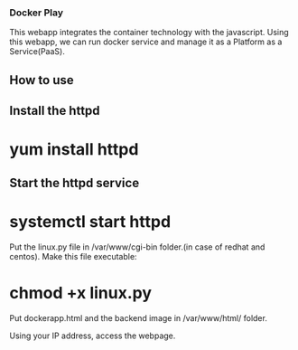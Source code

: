 ### Docker Play

This webapp integrates the container technology with the javascript. 
Using this webapp, we can run docker service and manage it as a Platform as a Service(PaaS).

## How to use

Install the httpd
--------------

# yum install httpd

Start the httpd service
---------------
# systemctl start httpd

Put the linux.py file in /var/www/cgi-bin folder.(in case of redhat and centos).
Make this file executable:

# chmod +x linux.py
Put dockerapp.html and the backend image in /var/www/html/ folder.

Using your IP address, access the webpage.
